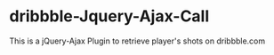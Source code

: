 dribbble-Jquery-Ajax-Call
=========================

This is a jQuery-Ajax Plugin to retrieve player's shots on dribbble.com
